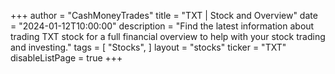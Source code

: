 +++
author = "CashMoneyTrades"
title = "TXT | Stock and Overview"
date = "2024-01-12T10:00:00"
description = "Find the latest information about trading TXT stock for a full financial overview to help with your stock trading and investing."
tags = [
   "Stocks",
]
layout = "stocks"
ticker = "TXT"
disableListPage = true
+++
